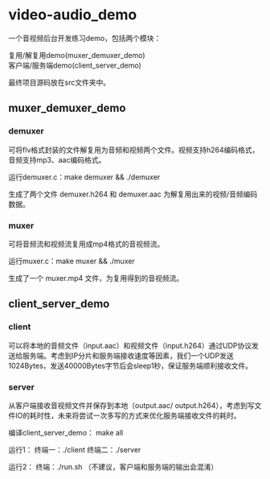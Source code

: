 # video-audio_demo
一个音视频后台开发练习demo，包括两个模块：

复用/解复用demo(muxer_demuxer_demo)  
客户端/服务端demo(client_server_demo)

最终项目源码放在src文件夹中。

## muxer_demuxer_demo

### demuxer
可将flv格式封装的文件解复用为音频和视频两个文件。视频支持h264编码格式，音频支持mp3、aac编码格式。

运行demuxer.c：make demuxer && ./demuxer

生成了两个文件 demuxer.h264 和 demuxer.aac 为解复用出来的视频/音频编码数据。

### muxer
可将音频流和视频流复用成mp4格式的音视频流。

运行muxer.c：make muxer && ./muxer

生成了一个 muxer.mp4 文件，为复用得到的音视频流。

## client_server_demo

### client
可以将本地的音频文件（input.aac）和视频文件（input.h264）通过UDP协议发送给服务端。考虑到IP分片和服务端接收速度等因素，我们一个UDP发送1024Bytes，发送40000Bytes字节后会sleep1秒，保证服务端顺利接收文件。

### server
从客户端接收音视频文件并保存到本地（output.aac/ output.h264），考虑到写文件IO的耗时性，未来将尝试一次多写的方式来优化服务端接收文件的耗时。

编译client_server_demo： make all

运行1：
终端一：./client
终端二：./server

运行2：
终端：./run.sh （不建议，客户端和服务端的输出会混淆）
